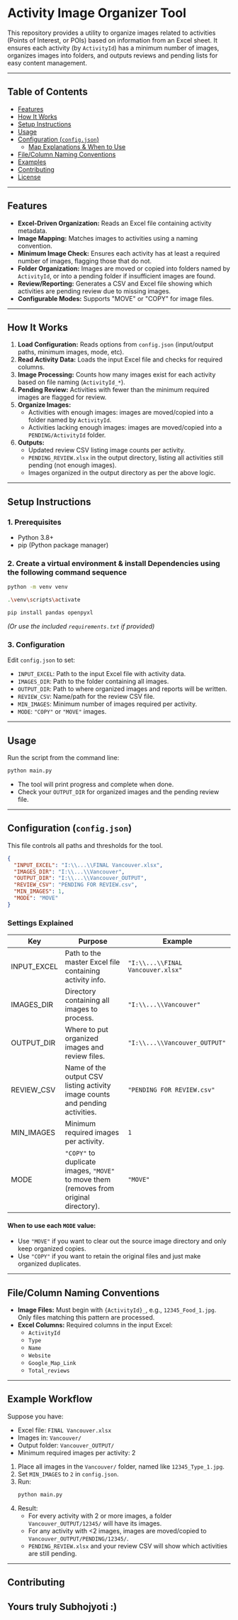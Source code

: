# Activity Image Organizer Tool

This repository provides a utility to organize images related to activities (Points of Interest, or POIs) based on information from an Excel sheet. It ensures each activity (by `ActivityId`) has a minimum number of images, organizes images into folders, and outputs reviews and pending lists for easy content management.

---

## Table of Contents

- [Features](#features)
- [How It Works](#how-it-works)
- [Setup Instructions](#setup-instructions)
- [Usage](#usage)
- [Configuration (`config.json`)](#configuration-configjson)
  - [Map Explanations & When to Use](#map-explanations--when-to-use)
- [File/Column Naming Conventions](#filecolumn-naming-conventions)
- [Examples](#examples)
- [Contributing](#contributing)
- [License](#license)

---

## Features

- **Excel-Driven Organization:** Reads an Excel file containing activity metadata.  
- **Image Mapping:** Matches images to activities using a naming convention.
- **Minimum Image Check:** Ensures each activity has at least a required number of images, flagging those that do not.
- **Folder Organization:** Images are moved or copied into folders named by `ActivityId`, or into a pending folder if insufficient images are found.
- **Review/Reporting:** Generates a CSV and Excel file showing which activities are pending review due to missing images.
- **Configurable Modes:** Supports "MOVE" or "COPY" for image files.

---

## How It Works

1. **Load Configuration:** Reads options from `config.json` (input/output paths, minimum images, mode, etc).
2. **Read Activity Data:** Loads the input Excel file and checks for required columns.
3. **Image Processing:** Counts how many images exist for each activity based on file naming (`ActivityId_*`).
4. **Pending Review:** Activities with fewer than the minimum required images are flagged for review.
5. **Organize Images:**
   - Activities with enough images: images are moved/copied into a folder named by `ActivityId`.
   - Activities lacking enough images: images are moved/copied into a `PENDING/ActivityId` folder.
6. **Outputs:**
   - Updated review CSV listing image counts per activity.
   - `PENDING_REVIEW.xlsx` in the output directory, listing all activities still pending (not enough images).
   - Images organized in the output directory as per the above logic.

---

## Setup Instructions

### 1. Prerequisites

- Python 3.8+
- pip (Python package manager)

### 2. Create a virtual environment & install Dependencies using the following command sequence

```sh
python -m venv venv

.\venv\scripts\activate

pip install pandas openpyxl
```

*(Or use the included `requirements.txt` if provided)*

### 3. Configuration

Edit `config.json` to set:

- `INPUT_EXCEL`: Path to the input Excel file with activity data.
- `IMAGES_DIR`: Path to the folder containing all images.
- `OUTPUT_DIR`: Path to where organized images and reports will be written.
- `REVIEW_CSV`: Name/path for the review CSV file.
- `MIN_IMAGES`: Minimum number of images required per activity.
- `MODE`: `"COPY"` or `"MOVE"` images.

---

## Usage

Run the script from the command line:

```sh
python main.py
```

- The tool will print progress and complete when done.
- Check your `OUTPUT_DIR` for organized images and the pending review file.

---

## Configuration (`config.json`)

This file controls all paths and thresholds for the tool.

```json
{
  "INPUT_EXCEL": "I:\\...\\FINAL Vancouver.xlsx",
  "IMAGES_DIR": "I:\\...\\Vancouver",
  "OUTPUT_DIR": "I:\\...\\Vancouver_OUTPUT",
  "REVIEW_CSV": "PENDING FOR REVIEW.csv",
  "MIN_IMAGES": 1,
  "MODE": "MOVE"
}
```

### Settings Explained

| Key           | Purpose                                                                                  | Example                                                          |
|---------------|------------------------------------------------------------------------------------------|------------------------------------------------------------------|
| INPUT_EXCEL   | Path to the master Excel file containing activity info.                                   | `"I:\\...\\FINAL Vancouver.xlsx"`                                |
| IMAGES_DIR    | Directory containing all images to process.                                               | `"I:\\...\\Vancouver"`                                           |
| OUTPUT_DIR    | Where to put organized images and review files.                                           | `"I:\\...\\Vancouver_OUTPUT"`                                    |
| REVIEW_CSV    | Name of the output CSV listing activity image counts and pending activities.              | `"PENDING FOR REVIEW.csv"`                                       |
| MIN_IMAGES    | Minimum required images per activity.                                                     | `1`                                                              |
| MODE          | `"COPY"` to duplicate images, `"MOVE"` to move them (removes from original directory).    | `"MOVE"`                                                         |

#### When to use each `MODE` value:
- Use `"MOVE"` if you want to clear out the source image directory and only keep organized copies.
- Use `"COPY"` if you want to retain the original files and just make organized duplicates.

---

## File/Column Naming Conventions

- **Image Files:** Must begin with `{ActivityId}_`, e.g., `12345_Food_1.jpg`. Only files matching this pattern are processed.
- **Excel Columns:** Required columns in the input Excel:
  - `ActivityId`
  - `Type`
  - `Name`
  - `Website`
  - `Google_Map_Link`
  - `Total_reviews`

---

## Example Workflow

Suppose you have:

- Excel file: `FINAL Vancouver.xlsx`
- Images in: `Vancouver/`
- Output folder: `Vancouver_OUTPUT/`
- Minimum required images per activity: 2

1. Place all images in the `Vancouver/` folder, named like `12345_Type_1.jpg`.
2. Set `MIN_IMAGES` to `2` in `config.json`.
3. Run:
   ```sh
   python main.py
   ```
4. Result:
   - For every activity with 2 or more images, a folder `Vancouver_OUTPUT/12345/` will have its images.
   - For any activity with <2 images, images are moved/copied to `Vancouver_OUTPUT/PENDING/12345/`.
   - `PENDING_REVIEW.xlsx` and your review CSV will show which activities are still pending.

---

## Contributing

Yours truly
Subhojyoti :)
---